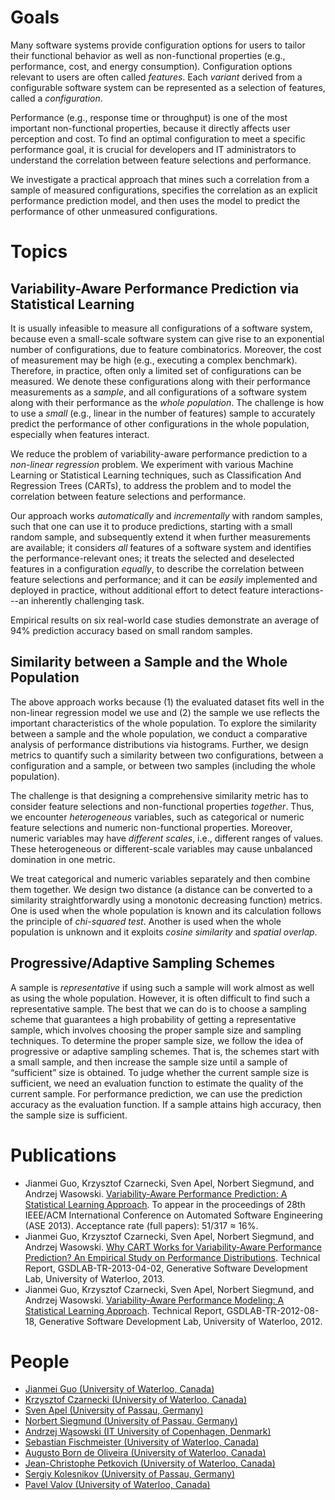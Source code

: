 # Goals #

Many software systems provide configuration options for users to tailor their functional behavior as well as non-functional properties (e.g., performance, cost, and energy consumption). Configuration options relevant to users are often called _features_. Each _variant_ derived from a configurable software system can be represented as a selection of features, called a _configuration_.

Performance (e.g., response time or throughput) is one of the most important non-functional properties, because it directly affects user perception and cost. To find an optimal configuration to meet a specific performance goal, it is crucial for developers and IT administrators to understand the correlation between feature selections and performance.

We investigate a practical approach that mines such a correlation from a sample of measured configurations, specifies the correlation as an explicit performance prediction model, and then uses the model to predict the performance of other unmeasured configurations.

# Topics #

## Variability-Aware Performance Prediction via Statistical Learning ##

It is usually infeasible to measure all configurations of a software system, because even a small-scale software system can give rise to an exponential number of configurations, due to feature combinatorics. Moreover, the cost of measurement may be high (e.g., executing a complex benchmark). Therefore, in practice, often only a limited set of configurations can be measured. We denote these configurations along with their performance measurements as a _sample_, and all configurations of a software system along with their performance as the _whole population_. The challenge is how to use a _small_ (e.g., linear in the number of features) sample to accurately predict the performance of other configurations in the whole population, especially when features interact.

We reduce the problem of variability-aware performance prediction to a _non-linear_ _regression_ problem. We experiment with various Machine Learning or Statistical Learning techniques, such as Classification And Regression Trees (CARTs), to address the problem and to model the correlation between feature selections and performance.

Our approach works _automatically_ and _incrementally_ with random samples, such that one can use it to produce predictions, starting with a small random sample, and subsequently extend it when further measurements are available; it considers _all_ features of a software system and identifies the performance-relevant ones; it treats the selected and deselected features in a configuration _equally_, to describe the correlation between feature selections and performance; and it can be _easily_ implemented and deployed in practice, without additional effort to detect feature interactions---an inherently challenging task.

Empirical results on six real-world case studies demonstrate an average of 94% prediction accuracy based on small random samples.

## Similarity between a Sample and the Whole Population ##

The above approach works because (1) the evaluated dataset fits well in the non-linear regression model we use and (2) the sample we use reflects the important characteristics of the whole population. To explore the similarity between a sample and the whole population, we conduct a comparative analysis of performance distributions via histograms. Further, we design metrics to quantify such a similarity between two configurations, between a configuration and a sample, or between two samples (including the whole population).

The challenge is that designing a comprehensive similarity metric has to consider feature selections and non-functional properties _together_. Thus, we encounter _heterogeneous_ variables, such as categorical or numeric feature selections and numeric non-functional properties. Moreover, numeric variables may have _different_ _scales_, i.e., different ranges of values. These heterogeneous or different-scale variables may cause unbalanced domination in one metric.

We treat categorical and numeric variables separately and then combine them together. We design two distance (a distance can be converted to a similarity straightforwardly using a monotonic decreasing function) metrics. One is used when the whole population is known and its calculation follows the principle of _chi-squared_ _test_. Another is used when the whole population is unknown and it exploits _cosine_ _similarity_ and _spatial_ _overlap_.

## Progressive/Adaptive Sampling Schemes ##

A sample is _representative_ if using such a sample will work almost as well as using the whole population. However, it is often difficult to find such a representative sample. The best that we can do is to choose a sampling scheme that guarantees a high probability of getting a representative sample, which involves choosing the proper sample size and sampling techniques. To determine the proper sample size, we follow the idea of progressive or adaptive sampling schemes. That is, the schemes start with a small sample, and then increase the sample size until a sample of “sufficient” size is obtained. To judge whether the current sample size is sufficient, we need an evaluation function to estimate the quality of the current sample. For performance prediction, we can use the prediction accuracy as the evaluation function. If a sample attains high accuracy, then the sample size is sufficient.

# Publications #
  * Jianmei Guo, Krzysztof Czarnecki, Sven Apel, Norbert Siegmund, and Andrzej Wasowski. [Variability-Aware Performance Prediction: A Statistical Learning Approach](http://gsd.uwaterloo.ca/node/532). To appear in the proceedings of 28th IEEE/ACM International Conference on Automated Software Engineering (ASE 2013). Acceptance rate (full papers): 51/317 ≈ 16%.
  * Jianmei Guo, Krzysztof Czarnecki, Sven Apel, Norbert Siegmund, and Andrzej Wasowski. [Why CART Works for Variability-Aware Performance Prediction? An Empirical Study on Performance Distributions](http://gsd.uwaterloo.ca/publications/view/527). Technical Report, GSDLAB-TR-2013-04-02, Generative Software Development Lab, University of Waterloo, 2013.
  * Jianmei Guo, Krzysztof Czarnecki, Sven Apel, Norbert Siegmund, and Andrzej Wasowski. [Variability-Aware Performance Modeling: A Statistical Learning Approach](http://gsd.uwaterloo.ca/publications/view/484). Technical Report, GSDLAB-TR-2012-08-18, Generative Software Development Lab, University of Waterloo, 2012.

# People #
  * [Jianmei Guo (University of Waterloo, Canada)](http://gsd.uwaterloo.ca/gjm)
  * [Krzysztof Czarnecki (University of Waterloo, Canada)](http://gsd.uwaterloo.ca/kczarnec)
  * [Sven Apel (University of Passau, Germany)](http://www.infosun.fim.uni-passau.de/spl/apel/)
  * [Norbert Siegmund (University of Passau, Germany)](http://www.infosun.fim.uni-passau.de/spl/people-nsiegmund.php)
  * [Andrzej Wąsowski (IT University of Copenhagen, Denmark)](http://www.itu.dk/~wasowski/)
  * [Sebastian Fischmeister (University of Waterloo, Canada)](https://uwaterloo.ca/embedded-software-group/people-profiles/sebastian-fischmeister)
  * [Augusto Born de Oliveira (University of Waterloo, Canada)](https://uwaterloo.ca/embedded-software-group/about/people/a3oliveira)
  * [Jean-Christophe Petkovich (University of Waterloo, Canada)](https://uwaterloo.ca/embedded-software-group/about/people/j2petkov)
  * [Sergiy Kolesnikov (University of Passau, Germany)](http://www.infosun.fim.uni-passau.de/spl/people-kolesnikov.php)
  * [Pavel Valov (University of Waterloo, Canada)](http://gsd.uwaterloo.ca/pvalov)